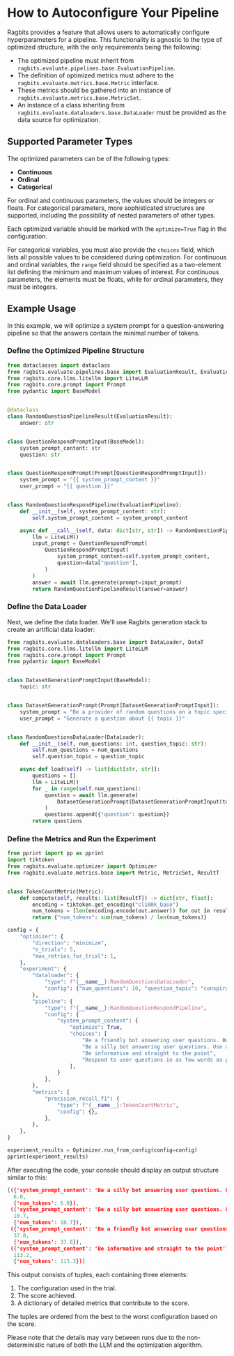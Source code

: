 # How to Autoconfigure Your Pipeline

Ragbits provides a feature that allows users to automatically configure hyperparameters for a pipeline. This functionality is agnostic to the type of optimized structure, with the only requirements being the following:

- The optimized pipeline must inherit from `ragbits.evaluate.pipelines.base.EvaluationPipeline`.
- The definition of optimized metrics must adhere to the `ragbits.evaluate.metrics.base.Metric` interface.
- These metrics should be gathered into an instance of `ragbits.evaluate.metrics.base.MetricSet`.
- An instance of a class inheriting from `ragbits.evaluate.dataloaders.base.DataLoader` must be provided as the data source for optimization.

## Supported Parameter Types

The optimized parameters can be of the following types:

- **Continuous**
- **Ordinal**
- **Categorical**

For ordinal and continuous parameters, the values should be integers or floats. For categorical parameters, more sophisticated structures are supported, including the possibility of nested parameters of other types.

Each optimized variable should be marked with the `optimize=True` flag in the configuration.

For categorical variables, you must also provide the `choices` field, which lists all possible values to be considered during optimization. For continuous and ordinal variables, the `range` field should be specified as a two-element list defining the minimum and maximum values of interest. For continuous parameters, the elements must be floats, while for ordinal parameters, they must be integers.

## Example Usage

In this example, we will optimize a system prompt for a question-answering pipeline so that the answers contain the minimal number of tokens.

### Define the Optimized Pipeline Structure

```python
from dataclasses import dataclass
from ragbits.evaluate.pipelines.base import EvaluationResult, EvaluationPipeline
from ragbits.core.llms.litellm import LiteLLM
from ragbits.core.prompt import Prompt
from pydantic import BaseModel


@dataclass
class RandomQuestionPipelineResult(EvaluationResult):
    answer: str


class QuestionRespondPromptInput(BaseModel):
    system_prompt_content: str
    question: str


class QuestionRespondPrompt(Prompt[QuestionRespondPromptInput]):
    system_prompt = "{{ system_prompt_content }}"
    user_prompt = "{{ question }}"


class RandomQuestionRespondPipeline(EvaluationPipeline):
    def __init__(self, system_prompt_content: str):
        self.system_prompt_content = system_prompt_content

    async def __call__(self, data: dict[str, str]) -> RandomQuestionPipelineResult:
        llm = LiteLLM()
        input_prompt = QuestionRespondPrompt(
            QuestionRespondPromptInput(
                system_prompt_content=self.system_prompt_content,
                question=data["question"],
            )
        )
        answer = await llm.generate(prompt=input_prompt)
        return RandomQuestionPipelineResult(answer=answer)
```

### Define the Data Loader

Next, we define the data loader. We'll use Ragbits generation stack to create an artificial data loader:


```python
from ragbits.evaluate.dataloaders.base import DataLoader, DataT
from ragbits.core.llms.litellm import LiteLLM
from ragbits.core.prompt import Prompt
from pydantic import BaseModel


class DatasetGenerationPromptInput(BaseModel):
    topic: str


class DatasetGenerationPrompt(Prompt[DatasetGenerationPromptInput]):
    system_prompt = "Be a provider of random questions on a topic specified by the user."
    user_prompt = "Generate a question about {{ topic }}"


class RandomQuestionsDataLoader(DataLoader):
    def __init__(self, num_questions: int, question_topic: str):
        self.num_questions = num_questions
        self.question_topic = question_topic

    async def load(self) -> list[dict[str, str]]:
        questions = []
        llm = LiteLLM()
        for _ in range(self.num_questions):
            question = await llm.generate(
                DatasetGenerationPrompt(DatasetGenerationPromptInput(topic=self.question_topic))
            )
            questions.append({"question": question})
        return questions
```

### Define the Metrics and Run the Experiment

```python
from pprint import pp as pprint
import tiktoken
from ragbits.evaluate.optimizer import Optimizer
from ragbits.evaluate.metrics.base import Metric, MetricSet, ResultT


class TokenCountMetric(Metric):
    def compute(self, results: list[ResultT]) -> dict[str, float]:
        encoding = tiktoken.get_encoding("cl100k_base")
        num_tokens = [len(encoding.encode(out.answer)) for out in results]
        return {"num_tokens": sum(num_tokens) / len(num_tokens)}

config = {
    "optimizer": {
        "direction": "minimize",
        "n_trials": 5,
        "max_retries_for_trial": 1,
    },
    "experiment": {
        "dataloader": {
            "type": f"{__name__}:RandomQuestionsDataLoader",
            "config": {"num_questions": 10, "question_topic": "conspiracy theories"},
        },
        "pipeline": {
            "type": f"{__name__}:RandomQuestionRespondPipeline",
            "config": {
                "system_prompt_content": {
                    "optimize": True,
                    "choices": [
                        "Be a friendly bot answering user questions. Be as concise as possible",
                        "Be a silly bot answering user questions. Use as few tokens as possible",
                        "Be informative and straight to the point",
                        "Respond to user questions in as few words as possible",
                    ],
                }
            },
        },
        "metrics": {
            "precision_recall_f1": {
                "type": f"{__name__}:TokenCountMetric",
                "config": {},
            },
        },
    },
}

experiment_results = Optimizer.run_from_config(config=config)
pprint(experiment_results)
```

After executing the code, your console should display an output structure similar to this:

```json
[({'system_prompt_content': 'Be a silly bot answering user questions. Use as few tokens as possible'},
  6.0,
  {'num_tokens': 6.0}),
 ({'system_prompt_content': 'Be a silly bot answering user questions. Use as few tokens as possible'},
  10.7,
  {'num_tokens': 10.7}),
 ({'system_prompt_content': 'Be a friendly bot answering user questions. Be as concise as possible'},
  37.8,
  {'num_tokens': 37.8}),
 ({'system_prompt_content': 'Be informative and straight to the point'},
  113.2,
  {'num_tokens': 113.2})]

```

This output consists of tuples, each containing three elements:

1. The configuration used in the trial.
2. The score achieved.
3. A dictionary of detailed metrics that contribute to the score.

The tuples are ordered from the best to the worst configuration based on the score.

Please note that the details may vary between runs due to the non-deterministic nature of both the LLM and the optimization algorithm.
